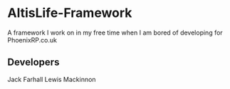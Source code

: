 # AltisLife-Framework
A framework I work on in my free time when I am bored of developing for PhoenixRP.co.uk

## Developers

Jack Farhall
Lewis Mackinnon
